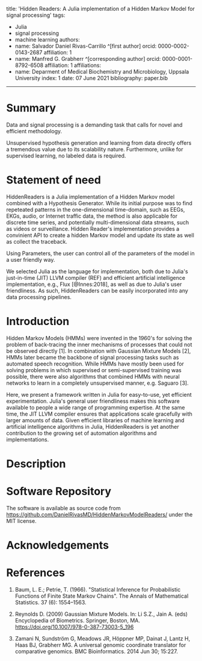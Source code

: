 title: 'Hidden Readers: A Julia implementation of a Hidden Markov Model for signal processing'
tags:
  - Julia
  - signal processing
  - machine learning
authors:
  - name: Salvador Daniel Rivas-Carrillo ^[first author]
    orcid: 0000-0002-0143-2687
    affiliation: 1
  - name: Manfred G. Grabherr ^[corresponding author]
    orcid: 0000-0001-8792-6508
    affiliation: 1
affiliations:
 - name: Deparment of Medical Biochemistry and Microbiology, Uppsala University
   index: 1
date: 07 June 2021
bibliography: paper.bib

---

# Summary

Data and signal processing is a demanding task that calls for novel and efficient methodology. 

Unsupervised hypothesis generation and learning from data directly offers a tremendous value due to its scalability nature. Furthermore, unlike for supervised learning, no labeled data is required.



# Statement of need

HiddenReaders is a Julia implementation of a Hidden Markov model combined with a Hypothesis Generator. While its initial purpose was to find repeteated patterns in the one-dimensional time-domain, such as EEGs, EKGs, audio, or Internet traffic data, the method is also applicable for discrete time series, and potentially multi-dimensional data streams, such as videos or surveillance. Hidden Reader's implementation provides a convinient API to create a hidden Markov model and update its state as well as collect the traceback.

Using Parameters, the user can control all of the parameters of the model in a user friendly way.

We selected Julia as the language for implementation, both due to Julia's just-in-time (JIT) LLVM compiler (REF) and efficient artificial intelligence implementation, e.g., Flux [@Innes:2018], as well as due to Julia's user friendliness. As such, HiddenReaders can be easily incorporated into any data processing pipelines. 


# Introduction

Hidden Markov Models (HMMs) were invented in the 1960's for solving the problem of back-tracing the inner mechanisms of processes that could not be observed directly [1]. In combination with Gaussian Mixture Models [2], HMMs later became the backbone of signal processing tasks such as automated speech recognition. While HMMs have mostly been used for solving problems in which supervised or semi-supervised training was possible, there were also algorithms that combined HMMs with neural networks to learn in a completely unsupervised manner, e.g. Saguaro [3]. 

Here, we present a framework written in Julia for easy-to-use, yet efficient experimentation. Julia's general user friendliness makes this software available to people a wide range of programming expertise. At the same time, the JIT LLVM compiler ensures that applications scale gracefully with larger amounts of data. Given efficient libraries of machine learning and artificial intelligence algorithms in Julia, HiddenReaders is yet another contribution to the growing set of automation algorithms and implementations. 

# Description



# Software Repository

The software is available as source code from https://github.com/DanielRivasMD/HiddenMarkovModelReaders/ under the MIT license.

# Acknowledgements


# References

1. Baum, L. E.; Petrie, T. (1966). "Statistical Inference for Probabilistic Functions of Finite State Markov Chains". The Annals of Mathematical Statistics. 37 (6): 1554–1563. 

2. Reynolds D. (2009) Gaussian Mixture Models. In: Li S.Z., Jain A. (eds) Encyclopedia of Biometrics. Springer, Boston, MA. https://doi.org/10.1007/978-0-387-73003-5_196

3. Zamani N, Sundström G, Meadows JR, Höppner MP, Dainat J, Lantz H, Haas BJ, Grabherr MG. A universal genomic coordinate translator for comparative genomics. BMC Bioinformatics. 2014 Jun 30; 15:227. 

